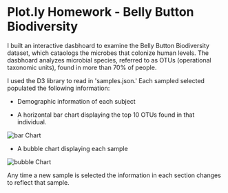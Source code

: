 # Plot.ly Homework - Belly Button Biodiversity

I built an interactive dasbhoard to examine the Belly Button Biodiversity dataset, which cataologs the microbes that colonize human levels.  The dasbhoard analyzes microbial species, referred to as OTUs (operational taxonomic units), found in
more than 70% of people.

I used the D3 library to read in 'samples.json.' Each sampled selected populated the following information:

 - Demographic information of each subject
 
 - A horizontal bar chart displaying the top 10 OTUs found in that individual.
 
 ![bar Chart](Images/dropdown)
 
 - A bubble chart displaying each sample
 
 ![bubble Chart](Images/bubble_chart)
 
Any time a new sample is selected the information in each section changes to reflect that sample.

